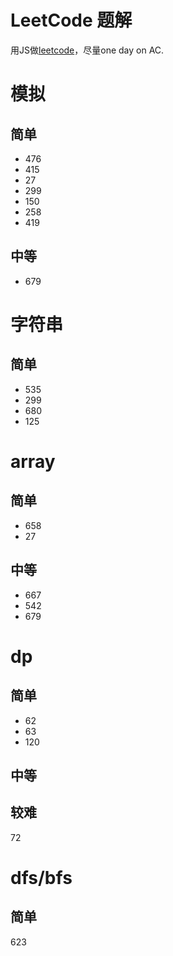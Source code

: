 # LeetCode 题解

用JS做[leetcode](https://leetcode.com)，尽量one day on AC.



# 模拟 
## 简单
* 476
* 415
* 27
* 299
* 150
* 258
* 419

## 中等
* 679


# 字符串
## 简单
* 535 
* 299
* 680
* 125



# array
## 简单

* 658
* 27

## 中等

* 667
* 542
* 679

# dp
## 简单

* 62
* 63
* 120

## 中等

## 较难
72

# dfs/bfs

## 简单
623
